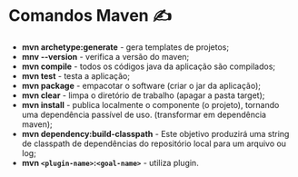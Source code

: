 # Comandos Maven ✍️

- **mvn archetype:generate** - gera templates de projetos;
- **mnv --version** - verifica a versão do maven;
- **mvn compile** - todos os códigos java da aplicação são compilados;
- **mvn test** - testa a aplicação;
- **mvn package** - empacotar o software (criar o jar da aplicação);
- **mvn clear** - limpa o diretório de trabalho (apagar a pasta target);
- **mvn install** - publica localmente o componente (o projeto), tornando uma dependência passível de uso. (transformar em dependência maven);
- **mvn dependency:build-classpath** - Este objetivo produzirá uma string de classpath de dependências do repositório local para um arquivo ou log;
- **mvn `<plugin-name>`:`<goal-name>`** - utiliza plugin.
